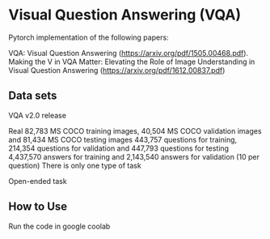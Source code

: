 # Visual Question Answering (VQA) 

Pytorch implementation of the following papers:

VQA: Visual Question Answering (https://arxiv.org/pdf/1505.00468.pdf).
Making the V in VQA Matter: Elevating the Role of Image Understanding in Visual Question Answering (https://arxiv.org/pdf/1612.00837.pdf)

## Data sets

VQA v2.0 release

Real
82,783 MS COCO training images, 40,504 MS COCO validation images and 81,434 MS COCO testing images
443,757 questions for training, 214,354 questions for validation and 447,793 questions for testing
4,437,570 answers for training and 2,143,540 answers for validation (10 per question)
There is only one type of task

Open-ended task

## How to Use
Run the code in google coolab
